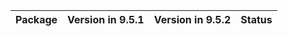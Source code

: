 <!-- markdown-link-check-disable -->

| Package   | Version in 9.5.1   | Version in 9.5.2   | Status   |
|-----------|--------------------|--------------------|----------|